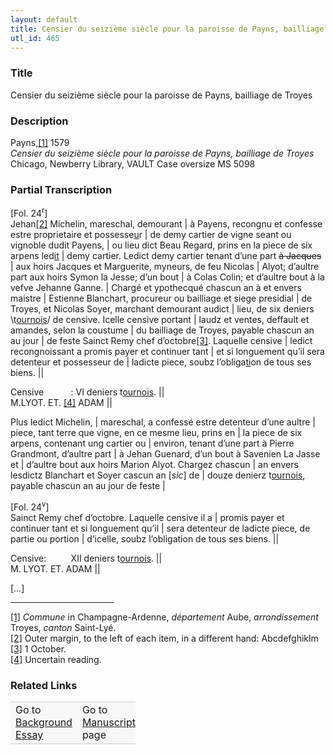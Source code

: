 ```yaml
---  
layout: default  
title: Censier du seizième siècle pour la paroisse de Payns, bailliage de Troyes  
utl_id: 465
---
```


### Title

Censier du seizième siècle pour la paroisse de Payns, bailliage de Troyes

### Description

<p>Payns,<a href="#_ftn1" name="_ftnref1" title="" id="_ftnref1">[1]</a> 1579<br /><em>Censier du seizième siècle pour la paroisse de Payns, bailliage de Troyes</em><br />
Chicago, Newberry Library, VAULT Case oversize MS 5098</p>



### Partial Transcription

<p>[Fol. 24<sup>r</sup>]<br />
Jehan<a href="#_ftn2" name="_ftnref2" title="" id="_ftnref2">[2]</a> Michelin, mareschal, demourant | à Payens, recongnu et confesse estre proprietaire et possesse<u>u</u>r | de demy cartier de vigne seant ou vignoble dudit Payens, | ou lieu dict Beau Regard, prins en la piece de six arpens led<u>it</u> | demy cartier. Ledict demy cartier tenant d’une part <s>à Jacques</s> | aux hoirs Jacques et Marguerite, myneurs, de feu Nicolas | Alyot; d’aultre part aux hoirs Symon la Jesse; d’un bout | à Colas Colin; et d’aultre bout à la vefve Jehanne Ganne. | Chargé et ypothecqué chascun an à et envers maistre | Estienne Blanchart, procureur ou bailliage et siege presidial | de Troyes, et Nicolas Soyer, marchant demourant audict | lieu, de six deniers \t<u>ournois</u>/ de censive. Icelle censive portant | laudz et ventes, deffault et amandes, selon la coustume | du bailliage de Troyes, payable chascun an au jour | de feste Sainct Remy chef d’octobre<a href="#_ftn3" name="_ftnref3" title="" id="_ftnref3">[3]</a>. Laquelle censive | ledict recongnoissant a promis payer et continuer tant | et si longuement qu’il sera detenteur et possesseur de | ladicte piece, soubz l’obliga<u>ti</u>on de tous ses biens. ||</p>
<p>Censive           : VI deniers t<u>ournois</u>. ||<br />
M.LYOT. ET. <a href="#_ftn4" name="_ftnref4" title="" id="_ftnref4">[4]</a> ADAM ||</p>
<p>Plus ledict Michelin, | mareschal, a confessé estre detenteur d’une aultre | piece, tant terre que vigne, en ce mesme lieu, prins en | la piece de six arpens, contenant ung cartier ou | environ, tenant d’une part à Pierre Grandmont, d’aultre part | à Jehan Guenard, d’un bout à Savenien La Jasse et | d’aultre bout aux hoirs Marion Alyot. Chargez chascun | an envers lesdictz Blanchart et Soyer cascun an [<em>sic</em>] de | douze denierz t<u>ournois</u>, payable chascun an au jour de feste |</p>
<p>[Fol. 24<sup>v</sup>]<br />
Sainct Remy chef d’octobre. Laquelle censive il a | promis payer et continuer tant et si longuement qu’il | sera detenteur de ladicte piece, de partie ou portion | d’icelle, soubz l’obligation de tous ses biens. ||</p>
<p>Censive:          XII deniers t<u>ournois</u>. ||<br />
M. LYOT. ET. ADAM ||</p>
<p>[…]</p>
<div>
<hr align="left" size="1" width="33%" /><div id="ftn1"><a href="#_ftnref1" name="_ftn1" title="" id="_ftn1">[1]</a> <em>Commune</em> in Champagne-Ardenne, <em>département </em>Aube, <em>arrondissement</em> Troyes, <em>canton</em> Saint-Lyé.</div>
<div id="ftn2"><a href="#_ftnref2" name="_ftn2" title="" id="_ftn2">[2]</a> Outer margin, to the left of each item, in a different hand: Abcdefghiklm</div>
<div id="ftn3"><a href="#_ftnref3" name="_ftn3" title="" id="_ftn3">[3]</a> 1 October.</div>
<div id="ftn4"><a href="#_ftnref4" name="_ftn4" title="" id="_ftn4">[4]</a> Uncertain reading.

</div>
</div>


### Related Links

<table border="0.5" cellpadding="1" cellspacing="1" style="width: 200px; background-color:#F8F8F8;">
    <tbody style="border-color:#ccc">
        <tr style="border-color:#ccc">
            <td>Go to <a href="https://centerfordigitalhumanities.github.io/Newberry-French-paleography/essay/465" target="_blank">Background Essay</a></td>
            <td>Go to <a href="https://centerfordigitalhumanities.github.io/Newberry-French-paleography/www/record.html?id=465" target="_blank">Manuscript</a> page</td>
        </tr>
    </tbody>
</table>

